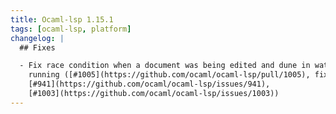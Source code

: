 ```yaml
---
title: Ocaml-lsp 1.15.1
tags: [ocaml-lsp, platform]
changelog: |
  ## Fixes

  - Fix race condition when a document was being edited and dune in watch mode was
    running ([#1005](https://github.com/ocaml/ocaml-lsp/pull/1005), fixes
    [#941](https://github.com/ocaml/ocaml-lsp/issues/941),
    [#1003](https://github.com/ocaml/ocaml-lsp/issues/1003))
---
```


